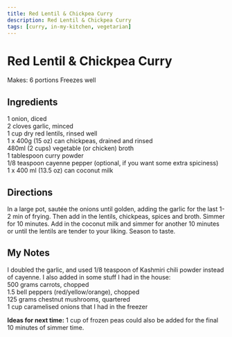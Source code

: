 ```yaml
---
title: Red Lentil & Chickpea Curry
description: Red Lentil & Chickpea Curry
tags: [curry, in-my-kitchen, vegetarian]
---
```


# Red Lentil & Chickpea Curry
Makes: 6 portions
Freezes well

## Ingredients
1 onion, diced  
2 cloves garlic, minced  
1 cup dry red lentils, rinsed well  
1 x 400g (15 oz) can chickpeas, drained and rinsed  
480ml (2 cups) vegetable (or chicken) broth  
1 tablespoon curry powder  
1/8 teaspoon cayenne pepper (optional, if you want some extra spiciness)  
1 x 400 ml (13.5 oz) can coconut milk

## Directions
In a large pot, sautée the onions until golden, adding the garlic for the last 1-2 min of frying. Then add in the lentils, chickpeas, spices and broth. Simmer for 10 minutes. Add in the coconut milk and simmer for another 10 minutes or until the lentils are tender to your liking. Season to taste.

## My Notes
I doubled the garlic, and used 1/8 teaspoon of Kashmiri chili powder instead of cayenne. I also added in some stuff I had in the house:  
500 grams carrots, chopped  
1.5 bell peppers (red/yellow/orange), chopped  
125 grams chestnut mushrooms, quartered  
1 cup caramelised onions that I had in the freezer

**Ideas for next time:** 1 cup of frozen peas could also be added for the final 10 minutes of simmer time.